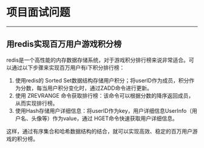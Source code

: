 # 项目面试问题

---





## 用redis实现百万用户游戏积分榜

redis是一个高性能的内存数据存储系统，对于游戏积分排行榜来说非常适合。可以通过以下步骤来实现百万用户有i下积分排行榜：

1. 使用redis的 Sorted Set数据结构存储用户积分；将userID作为成员，积分作为分数，每当用户积分变化时，通过ZADD命令进行更新。
2. 使用 ZREVRANGE 命令获取排行榜：该命令可以根据分数的降序返回成员，从而实现排行榜。
3. 使用Hash存储用户详细信息：将userID作为key，用户详细信息UserInfo（用户名、头像等）作为value，通过 HGET命令快速获取用户详细信息。

这样，通过有序集合和哈希数据结构的结合，就可以实现高效、稳定的百万用户游戏的积分榜。

